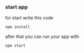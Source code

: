 ### start app
for start write this code
```bash
npm install
```
after that you can run your app with 
```bash
npm start
```

